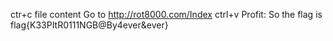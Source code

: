 ctr+c file content
Go to http://rot8000.com/Index
ctrl+v
Profit:
So the flag is flag{K33PItR0111NGB@By4ever&ever}